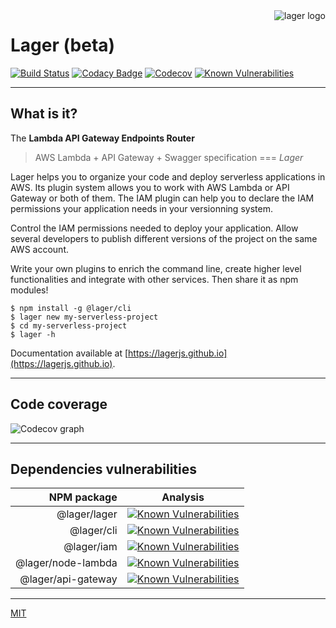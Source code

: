 <img align="right" alt="lager logo" src="https://raw.githubusercontent.com/lagerjs/lager/master/img/lager-logo2.png" />

# Lager (beta)

[![Build Status](https://travis-ci.org/lagerjs/lager.svg)](https://travis-ci.org/lagerjs/lager)
[![Codacy Badge](https://api.codacy.com/project/badge/Grade/249a9410043a43dca599d29f53a7bf98)](https://www.codacy.com/app/alexisno/lager?utm_source=github.com&amp;utm_medium=referral&amp;utm_content=lagerjs/lager&amp;utm_campaign=Badge_Grade)
[![Codecov](https://codecov.io/gh/lagerjs/lager/branch/master/graph/badge.svg)](https://codecov.io/gh/lagerjs/lager)
[![Known Vulnerabilities](https://snyk.io/test/github/lagerjs/lager/badge.svg?targetFile=packages%2Flager%2Fpackage.json)](https://snyk.io/test/github/lagerjs/lager?targetFile=packages%2Flager%2Fpackage.json)

---

## What is it?

The **Lambda API Gateway Endpoints Router**

> AWS Lambda + API Gateway + Swagger specification === *Lager*

Lager helps you to organize your code and deploy serverless applications in AWS. Its plugin system allows you to work with
AWS Lambda or API Gateway or both of them. The IAM plugin can help you to declare the IAM permissions your application needs
in your versionning system.

Control the IAM permissions needed to deploy your application. Allow several developers to publish different versions of the
project on the same AWS account. 

Write your own plugins to enrich the command line, create higher level functionalities and integrate with other services.
Then share it as npm modules!

```
$ npm install -g @lager/cli
$ lager new my-serverless-project
$ cd my-serverless-project
$ lager -h
```

Documentation available at [https://lagerjs.github.io](https://lagerjs.github.io).

---

## Code coverage

![Codecov graph](https://codecov.io/gh/lagerjs/lager/branch/master/graphs/icicle.svg "Code coverage")

---

## Dependencies vulnerabilities

| NPM package        | Analysis                                                                                                                       |
| ------------------:| ------------------------------------------------------------------------------------------------------------------------------ |
|       @lager/lager | [![Known Vulnerabilities](https://snyk.io/test/npm/@lager/lager/badge.svg)](https://snyk.io/test/npm/@lager/lager)             |
|         @lager/cli | [![Known Vulnerabilities](https://snyk.io/test/npm/@lager/cli/badge.svg)](https://snyk.io/test/npm/@lager/cli)                 |
|         @lager/iam | [![Known Vulnerabilities](https://snyk.io/test/npm/@lager/iam/badge.svg)](https://snyk.io/test/npm/@lager/iam)                 |
| @lager/node-lambda | [![Known Vulnerabilities](https://snyk.io/test/npm/@lager/node-lambda/badge.svg)](https://snyk.io/test/npm/@lager/node-lambda) |
| @lager/api-gateway | [![Known Vulnerabilities](https://snyk.io/test/npm/@lager/api-gateway/badge.svg)](https://snyk.io/test/npm/@lager/api-gateway) |

---

[MIT](LICENSE)
